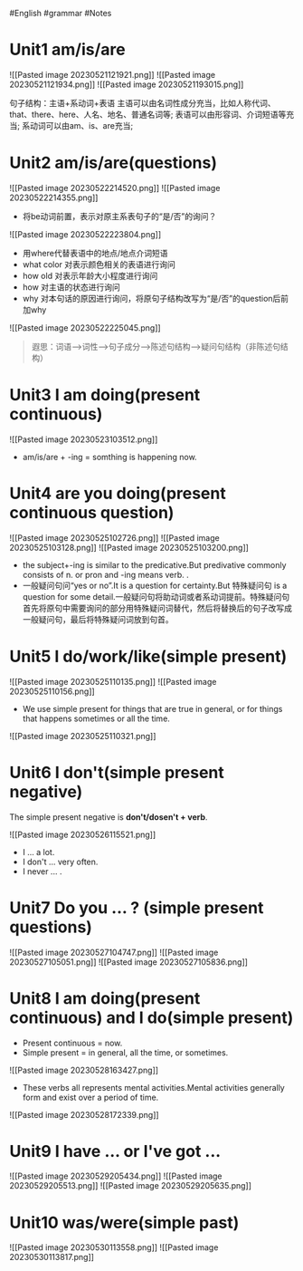 #English #grammar #Notes

# Unit1 am/is/are

![[Pasted image 20230521121921.png]]
![[Pasted image 20230521121934.png]]
![[Pasted image 20230521193015.png]]

句子结构：主语+系动词+表语
主语可以由名词性成分充当，比如人称代词、that、there、here、人名、地名、普通名词等;
表语可以由形容词、介词短语等充当;
系动词可以由am、is、are充当;

# Unit2 am/is/are(questions)
![[Pasted image 20230522214520.png]]
![[Pasted image 20230522214355.png]]
- 将be动词前置，表示对原主系表句子的“是/否”的询问？

![[Pasted image 20230522223804.png]]
- 用where代替表语中的地点/地点介词短语
- what color 对表示颜色相关的表语进行询问
- how old 对表示年龄大小程度进行询问
- how 对主语的状态进行询问
- why 对本句话的原因进行询问，将原句子结构改写为“是/否”的question后前加why

![[Pasted image 20230522225045.png]]

> 遐思：词语-->词性-->句子成分-->陈述句结构-->疑问句结构（非陈述句结构）


# Unit3 I am doing(present continuous)

![[Pasted image 20230523103512.png]]

- am/is/are + -ing = somthing is happening now.

# Unit4 are you doing(present continuous question)
![[Pasted image 20230525102726.png]]
![[Pasted image 20230525103128.png]]
![[Pasted image 20230525103200.png]]

- the subject+-ing is similar to the predicative.But predivative commonly consists of n. or pron and -ing means verb. .
- 一般疑问句问“yes or no”.It is a question for certainty.But 特殊疑问句 is a question for some detail.一般疑问句将助动词或者系动词提前。特殊疑问句首先将原句中需要询问的部分用特殊疑问词替代，然后将替换后的句子改写成一般疑问句，最后将特殊疑问词放到句首。

# Unit5 I do/work/like(simple present)
![[Pasted image 20230525110135.png]]
![[Pasted image 20230525110156.png]]

- We use simple present for things that are true in general, or for things that happens sometimes or all the time.

![[Pasted image 20230525110321.png]]

# Unit6 I don't(simple present negative)
The simple present negative is **don't/dosen't + verb**.

![[Pasted image 20230526115521.png]]

- I ... a lot.
- I don't ... very often.
- I never ... .

# Unit7 Do you ... ? (simple present questions)

![[Pasted image 20230527104747.png]]
![[Pasted image 20230527105051.png]]
![[Pasted image 20230527105836.png]]

# Unit8 I am doing(present continuous) and I do(simple present)

- Present continuous = now.
- Simple present = in general, all the time, or sometimes.

![[Pasted image 20230528163427.png]]
- These verbs all represents mental activities.Mental activities generally form and exist over a period of time. 

![[Pasted image 20230528172339.png]]


# Unit9 I have ... or I've got ...
![[Pasted image 20230529205434.png]]
![[Pasted image 20230529205513.png]]
![[Pasted image 20230529205635.png]]


# Unit10 was/were(simple past)
![[Pasted image 20230530113558.png]]
![[Pasted image 20230530113817.png]]

